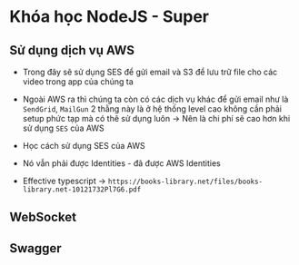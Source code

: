 # Khóa học NodeJS - Super

## Sử dụng dịch vụ AWS

- Trong đây sẽ sử dụng SES để gửi email và S3 để lưu trữ file cho các video trong app của chúng ta

- Ngoài AWS ra thì chúng ta còn có các dịch vụ khác để gửi email như là `SendGrid`, `MailGun` 2 thằng này là ở hệ thống level cao không cần phải setup phức tạp mà có thê sử dụng luôn -> Nên là chi phí sẽ cao hơn khi sử dụng `SES` của AWS

- Học cách sử dụng SES của AWS

- Nó vẫn phải được Identities - đã được AWS Identities

- Effective typescript
  -> `https://books-library.net/files/books-library.net-10121732Pl7G6.pdf`

## WebSocket

## Swagger
